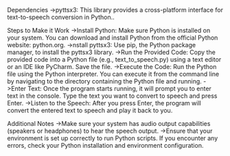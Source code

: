 Dependencies
->pyttsx3: This library provides a cross-platform interface for text-to-speech conversion in Python..


Steps to Make it Work
->Install Python: Make sure Python is installed on your system. You can download and install Python from the official Python website: python.org.
->nstall pyttsx3: Use pip, the Python package manager, to install the pyttsx3 library. 
->Run the Provided Code: Copy the provided code into a Python file (e.g., text_to_speech.py) using a text editor or an IDE like PyCharm. Save the file.
->Execute the Code: Run the Python file using the Python interpreter. You can execute it from the command line by navigating to the directory containing the Python file and running.
->Enter Text: Once the program starts running, it will prompt you to enter text in the console. Type the text you want to convert to speech and press Enter.
->Listen to the Speech: After you press Enter, the program will convert the entered text to speech and play it back to you.


Additional Notes
->Make sure your system has audio output capabilities (speakers or headphones) to hear the speech output.
->Ensure that your environment is set up correctly to run Python scripts. If you encounter any errors, check your Python installation and environment configuration.
